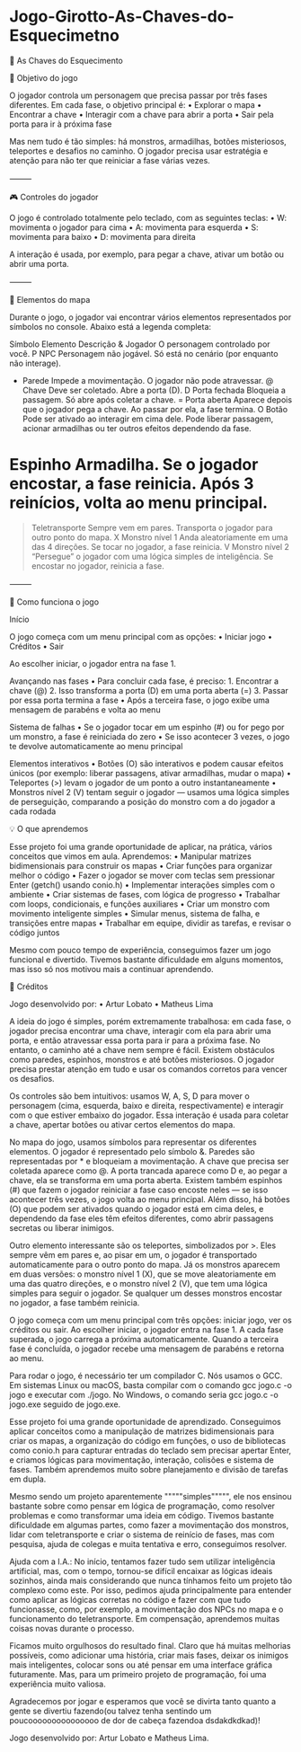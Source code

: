 # Jogo-Girotto-As-Chaves-do-Esquecimetno

🧩 As Chaves do Esquecimento

🎯 Objetivo do jogo

O jogador controla um personagem que precisa passar por três fases diferentes. Em cada fase, o objetivo principal é:
	•	Explorar o mapa
	•	Encontrar a chave
	•	Interagir com a chave para abrir a porta
	•	Sair pela porta para ir à próxima fase

Mas nem tudo é tão simples: há monstros, armadilhas, botões misteriosos, teleportes e desafios no caminho. O jogador precisa usar estratégia e atenção para não ter que reiniciar a fase várias vezes.

⸻

🎮 Controles do jogador

O jogo é controlado totalmente pelo teclado, com as seguintes teclas:
	•	W: movimenta o jogador para cima
	•	A: movimenta para esquerda
	•	S: movimenta para baixo
	•	D: movimenta para direita

A interação é usada, por exemplo, para pegar a chave, ativar um botão ou abrir uma porta.

⸻

🔣 Elementos do mapa

Durante o jogo, o jogador vai encontrar vários elementos representados por símbolos no console. Abaixo está a legenda completa:

Símbolo	Elemento	Descrição
&	Jogador	O personagem controlado por você.
P	NPC	Personagem não jogável. Só está no cenário (por enquanto não interage).
*	Parede	Impede a movimentação. O jogador não pode atravessar.
@	Chave	Deve ser coletado. Abre a porta (D).
D	Porta fechada	Bloqueia a passagem. Só abre após coletar a chave.
=	Porta aberta	Aparece depois que o jogador pega a chave. Ao passar por ela, a fase termina.
O	Botão	Pode ser ativado ao interagir em cima dele. Pode liberar passagem, acionar armadilhas ou ter outros efeitos dependendo da fase.
#	Espinho	Armadilha. Se o jogador encostar, a fase reinicia. Após 3 reinícios, volta ao menu principal.
>	Teletransporte	Sempre vem em pares. Transporta o jogador para outro ponto do mapa.
X	Monstro nível 1	Anda aleatoriamente em uma das 4 direções. Se tocar no jogador, a fase reinicia.
V	Monstro nível 2	“Persegue” o jogador com uma lógica simples de inteligência. Se encostar no jogador, reinicia a fase.


⸻

🧠 Como funciona o jogo

Início

O jogo começa com um menu principal com as opções:
	•	Iniciar jogo
	•	Créditos
	•	Sair

Ao escolher iniciar, o jogador entra na fase 1.

Avançando nas fases
	•	Para concluir cada fase, é preciso:
	1.	Encontrar a chave (@)
	2.	Isso transforma a porta (D) em uma porta aberta (=)
	3.	Passar por essa porta termina a fase
	•	Após a terceira fase, o jogo exibe uma mensagem de parabéns e volta ao menu

Sistema de falhas
	•	Se o jogador tocar em um espinho (#) ou for pego por um monstro, a fase é reiniciada do zero
	•	Se isso acontecer 3 vezes, o jogo te devolve automaticamente ao menu principal

Elementos interativos
	•	Botões (O) são interativos e podem causar efeitos únicos (por exemplo: liberar passagens, ativar armadilhas, mudar o mapa)
	•	Teleportes (>) levam o jogador de um ponto a outro instantaneamente
	•	Monstros nível 2 (V) tentam seguir o jogador — usamos uma lógica simples de perseguição, comparando a posição do monstro com a do jogador a cada rodada

💡 O que aprendemos

Esse projeto foi uma grande oportunidade de aplicar, na prática, vários conceitos que vimos em aula. Aprendemos:
	•	Manipular matrizes bidimensionais para construir os mapas
	•	Criar funções para organizar melhor o código
	•	Fazer o jogador se mover com teclas sem pressionar Enter (getch() usando conio.h)
	•	Implementar interações simples com o ambiente
	•	Criar sistemas de fases, com lógica de progresso
	•	Trabalhar com loops, condicionais, e funções auxiliares
	•	Criar um monstro com movimento inteligente simples
	•	Simular menus, sistema de falha, e transições entre mapas
	•	Trabalhar em equipe, dividir as tarefas, e revisar o código juntos

Mesmo com pouco tempo de experiência, conseguimos fazer um jogo funcional e divertido. Tivemos bastante dificuldade em alguns momentos, mas isso só nos motivou mais a continuar aprendendo.

👾 Créditos

Jogo desenvolvido por:
	•	Artur Lobato
	•	Matheus Lima








A ideia do jogo é simples, porém extremamente trabalhosa: em cada fase, o jogador precisa encontrar uma chave, interagir com ela para abrir uma porta, e então atravessar essa porta para ir para a próxima fase. No entanto, o caminho até a chave nem sempre é fácil. Existem obstáculos como paredes, espinhos, monstros e até botões misteriosos. O jogador precisa prestar atenção em tudo e usar os comandos corretos para vencer os desafios.

Os controles são bem intuitivos: usamos W, A, S, D para mover o personagem (cima, esquerda, baixo e direita, respectivamente) e interagir com o que estiver embaixo do jogador. Essa interação é usada para coletar a chave, apertar botões ou ativar certos elementos do mapa.

No mapa do jogo, usamos símbolos para representar os diferentes elementos. O jogador é representado pelo símbolo &. Paredes são representadas por * e bloqueiam a movimentação. A chave que precisa ser coletada aparece como @. A porta trancada aparece como D e, ao pegar a chave, ela se transforma em uma porta aberta. Existem também espinhos (#) que fazem o jogador reiniciar a fase caso encoste neles — se isso acontecer três vezes, o jogo volta ao menu principal. Além disso, há botões (O) que podem ser ativados quando o jogador está em cima deles, e dependendo da fase eles têm efeitos diferentes, como abrir passagens secretas ou liberar inimigos.

Outro elemento interessante são os teleportes, simbolizados por >. Eles sempre vêm em pares e, ao pisar em um, o jogador é transportado automaticamente para o outro ponto do mapa. Já os monstros aparecem em duas versões: o monstro nível 1 (X), que se move aleatoriamente em uma das quatro direções, e o monstro nível 2 (V), que tem uma lógica simples para seguir o jogador. Se qualquer um desses monstros encostar no jogador, a fase também reinicia.

O jogo começa com um menu principal com três opções: iniciar jogo, ver os créditos ou sair. Ao escolher iniciar, o jogador entra na fase 1. A cada fase superada, o jogo carrega a próxima automaticamente. Quando a terceira fase é concluída, o jogador recebe uma mensagem de parabéns e retorna ao menu.

Para rodar o jogo, é necessário ter um compilador C. Nós usamos o GCC. Em sistemas Linux ou macOS, basta compilar com o comando gcc jogo.c -o jogo e executar com ./jogo. No Windows, o comando seria gcc jogo.c -o jogo.exe seguido de jogo.exe.

Esse projeto foi uma grande oportunidade de aprendizado. Conseguimos aplicar conceitos como a manipulação de matrizes bidimensionais para criar os mapas, a organização do código em funções, o uso de bibliotecas como conio.h para capturar entradas do teclado sem precisar apertar Enter, e criamos lógicas para movimentação, interação, colisões e sistema de fases. Também aprendemos muito sobre planejamento e divisão de tarefas em dupla.

Mesmo sendo um projeto aparentemente """""simples""""", ele nos ensinou bastante sobre como pensar em lógica de programação, como resolver problemas e como transformar uma ideia em código. Tivemos bastante dificuldade em algumas partes, como fazer a movimentação dos monstros, lidar com teletransporte e criar o sistema de reinício de fases, mas com pesquisa, ajuda de colegas e muita tentativa e erro, conseguimos resolver.

Ajuda com a I.A.: No início, tentamos fazer tudo sem utilizar inteligência artificial, mas, com o tempo, tornou-se difícil encaixar as lógicas ideais sozinhos, ainda mais considerando que nunca tínhamos feito um projeto tão complexo como este. Por isso, pedimos ajuda principalmente para entender como aplicar as lógicas corretas no código e fazer com que tudo funcionasse, como, por exemplo, a movimentação dos NPCs no mapa e o funcionamento do teletransporte. Em compensação, aprendemos muitas coisas novas durante o processo.

Ficamos muito orgulhosos do resultado final. Claro que há muitas melhorias possíveis, como adicionar uma história, criar mais fases, deixar os inimigos mais inteligentes, colocar sons ou até pensar em uma interface gráfica futuramente. Mas, para um primeiro projeto de programação, foi uma experiência muito valiosa.

Agradecemos por jogar e esperamos que você se divirta tanto quanto a gente se divertiu fazendo(ou talvez tenha sentindo um poucooooooooooooooo de dor de cabeça fazendoa dsdakdkdkad)!

Jogo desenvolvido por: Artur Lobato e Matheus Lima.
